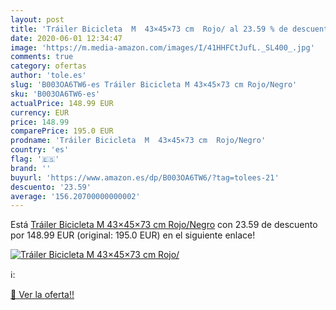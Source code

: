 ```yaml
---
layout: post
title: 'Tráiler Bicicleta  M  43×45×73 cm  Rojo/ al 23.59 % de descuento'
date: 2020-06-01 12:34:47
image: 'https://m.media-amazon.com/images/I/41HHFCtJufL._SL400_.jpg'
comments: true
category: ofertas
author: 'tole.es'
slug: 'B003OA6TW6-es Tráiler Bicicleta M 43×45×73 cm Rojo/Negro'
sku: 'B003OA6TW6-es'
actualPrice: 148.99 EUR
currency: EUR
price: 148.99
comparePrice: 195.0 EUR
prodname: 'Tráiler Bicicleta  M  43×45×73 cm  Rojo/Negro'
country: 'es'
flag: '🇪🇸'
brand: ''
buyurl: 'https://www.amazon.es/dp/B003OA6TW6/?tag=tolees-21'
descuento: '23.59'
average: '156.20700000000002'
---
```


Está [Tráiler Bicicleta  M  43×45×73 cm  Rojo/Negro](https://www.amazon.es/dp/B003OA6TW6/?tag=tolees-21) con 23.59 de descuento por 148.99 EUR (original: 195.0 EUR) en el siguiente enlace!

[![Tráiler Bicicleta  M  43×45×73 cm  Rojo/](https://m.media-amazon.com/images/I/41HHFCtJufL._SL400_.jpg)](https://www.amazon.es/dp/B003OA6TW6/?tag=tolees-21)

ℹ️:


[🛒 Ver la oferta!!](https://www.amazon.es/dp/B003OA6TW6/?tag=tolees-21)
